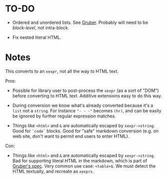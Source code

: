 # TO-DO

- Ordered and unordered lists. See
  [Gruber](http://daringfireball.net/projects/markdown/syntax#list).
  Probably will need to be _block-level_, not intra-block.

- Fix nested literal HTML.

# Notes

This converts to an `xexpr`, not all the way to HTML text.

Pros:

- Possible for library user to post-process the `xexpr` (as a sort of
  "DOM") before converting to HTML text. Additive extensions easy to
  do this way.

- During conversion we know what's already converted because it's a
  `list` not a `string`. For instance `"- - -"` becomes `(hr)`, and
  can be easily be ignored by further regular expression matches.

- Things like `<html>` and `&` are automatically escaped by
  `xexpr->string`. Good for `` `code` `` blocks. Good for "safe"
  markdown conversion (e.g. on web site, don't want to permit end
  users to enter HTML).

Con:

- Things like `<html>` and `&` are automatically escaped by
  `xexpr->string`. Bad for supporting literal HTML in the markdown,
  which is part of
  [Gruber's spec](http://daringfireball.net/projects/markdown/).  Very
  common use case: `<table>`s.  We must detect the HTML textually, and
  recreate as `xexprs`.

